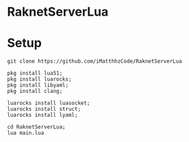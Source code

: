 # RaknetServerLua

# Setup

```
git clone https://github.com/iMatthhzCode/RaknetServerLua
```

```
pkg install lua51;
pkg install luarocks;
pkg install libyaml;
pkg install clang;
```

```
luarocks install luasocket;
luarocks install struct;
luarocks install lyaml;
```

```
cd RaknetServerLua;
lua main.lua
```

